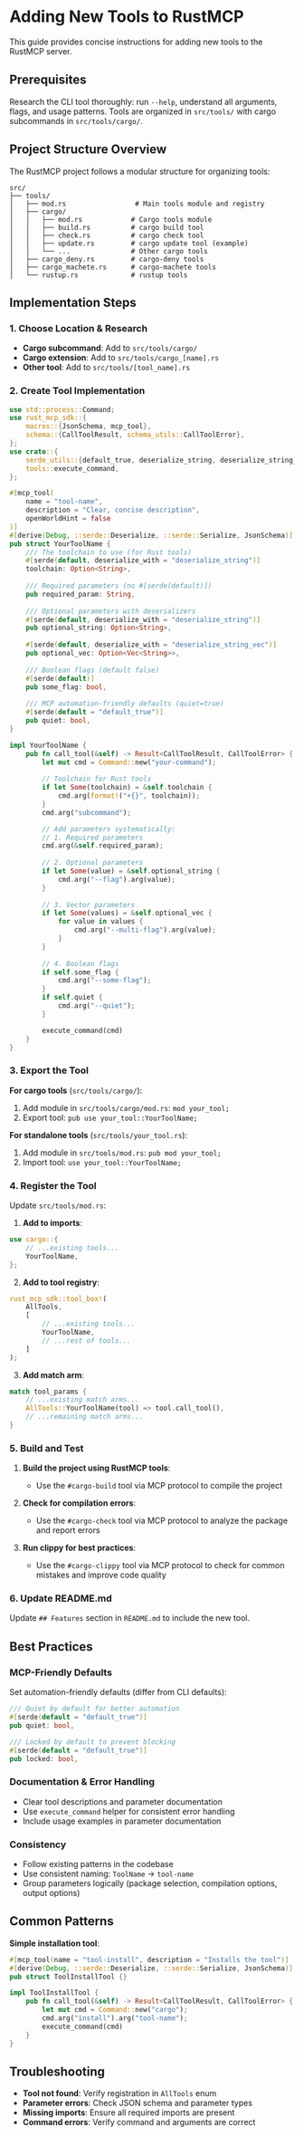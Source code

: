 # Adding New Tools to RustMCP

This guide provides concise instructions for adding new tools to the RustMCP server.

## Prerequisites 

Research the CLI tool thoroughly: run `--help`, understand all arguments, flags, and usage patterns. Tools are organized in `src/tools/` with cargo subcommands in `src/tools/cargo/`.

## Project Structure Overview

The RustMCP project follows a modular structure for organizing tools:

```
src/
├── tools/
│   ├── mod.rs                 # Main tools module and registry
│   ├── cargo/
│   │   ├── mod.rs            # Cargo tools module
│   │   ├── build.rs          # cargo build tool
│   │   ├── check.rs          # cargo check tool
│   │   ├── update.rs         # cargo update tool (example)
│   │   └── ...               # Other cargo tools
│   ├── cargo_deny.rs         # cargo-deny tools
│   ├── cargo_machete.rs      # cargo-machete tools  
│   └── rustup.rs             # rustup tools
```

## Implementation Steps

### 1. Choose Location & Research
- **Cargo subcommand**: Add to `src/tools/cargo/` 
- **Cargo extension**: Add to `src/tools/cargo_[name].rs`
- **Other tool**: Add to `src/tools/[tool_name].rs`

### 2. Create Tool Implementation

```rust
use std::process::Command;
use rust_mcp_sdk::{
    macros::{JsonSchema, mcp_tool},
    schema::{CallToolResult, schema_utils::CallToolError},
};
use crate::{
    serde_utils::{default_true, deserialize_string, deserialize_string_vec},
    tools::execute_command,
};

#[mcp_tool(
    name = "tool-name",
    description = "Clear, concise description",
    openWorldHint = false
)]
#[derive(Debug, ::serde::Deserialize, ::serde::Serialize, JsonSchema)]
pub struct YourToolName {
    /// The toolchain to use (for Rust tools)
    #[serde(default, deserialize_with = "deserialize_string")]
    toolchain: Option<String>,
    
    /// Required parameters (no #[serde(default)])
    pub required_param: String,
    
    /// Optional parameters with deserializers
    #[serde(default, deserialize_with = "deserialize_string")]
    pub optional_string: Option<String>,
    
    #[serde(default, deserialize_with = "deserialize_string_vec")]
    pub optional_vec: Option<Vec<String>>,
    
    /// Boolean flags (default false)
    #[serde(default)]
    pub some_flag: bool,
    
    /// MCP automation-friendly defaults (quiet=true)
    #[serde(default = "default_true")]
    pub quiet: bool,
}

impl YourToolName {
    pub fn call_tool(&self) -> Result<CallToolResult, CallToolError> {
        let mut cmd = Command::new("your-command");
        
        // Toolchain for Rust tools
        if let Some(toolchain) = &self.toolchain {
            cmd.arg(format!("+{}", toolchain));
        }
        cmd.arg("subcommand");

        // Add parameters systematically:
        // 1. Required parameters
        cmd.arg(&self.required_param);
        
        // 2. Optional parameters
        if let Some(value) = &self.optional_string {
            cmd.arg("--flag").arg(value);
        }
        
        // 3. Vector parameters
        if let Some(values) = &self.optional_vec {
            for value in values {
                cmd.arg("--multi-flag").arg(value);
            }
        }
        
        // 4. Boolean flags
        if self.some_flag {
            cmd.arg("--some-flag");
        }
        if self.quiet {
            cmd.arg("--quiet");
        }

        execute_command(cmd)
    }
}
```

### 3. Export the Tool

**For cargo tools** (`src/tools/cargo/`):
1. Add module in `src/tools/cargo/mod.rs`: `mod your_tool;`
2. Export tool: `pub use your_tool::YourToolName;`

**For standalone tools** (`src/tools/your_tool.rs`):
1. Add module in `src/tools/mod.rs`: `pub mod your_tool;`
2. Import tool: `use your_tool::YourToolName;`

### 4. Register the Tool

Update `src/tools/mod.rs`:

1. **Add to imports**:
```rust
use cargo::{
    // ...existing tools...
    YourToolName,
};
```

2. **Add to tool registry**:
```rust
rust_mcp_sdk::tool_box!(
    AllTools,
    [
        // ...existing tools...
        YourToolName,
        // ...rest of tools...
    ]
);
```

3. **Add match arm**:
```rust
match tool_params {
    // ...existing match arms...
    AllTools::YourToolName(tool) => tool.call_tool(),
    // ...remaining match arms...
}
```

### 5. Build and Test

1. **Build the project using RustMCP tools**:
   - Use the `#cargo-build` tool via MCP protocol to compile the project

2. **Check for compilation errors**:
   - Use the `#cargo-check` tool via MCP protocol to analyze the package and report errors

3. **Run clippy for best practices**:
   - Use the `#cargo-clippy` tool via MCP protocol to check for common mistakes and improve code quality

### 6. Update README.md

Update `## Features` section in `README.md` to include the new tool.


## Best Practices

### MCP-Friendly Defaults
Set automation-friendly defaults (differ from CLI defaults):
```rust
/// Quiet by default for better automation
#[serde(default = "default_true")]
pub quiet: bool,

/// Locked by default to prevent blocking
#[serde(default = "default_true")] 
pub locked: bool,
```

### Documentation & Error Handling
- Clear tool descriptions and parameter documentation
- Use `execute_command` helper for consistent error handling
- Include usage examples in parameter documentation

### Consistency
- Follow existing patterns in the codebase
- Use consistent naming: `ToolName` → `tool-name`
- Group parameters logically (package selection, compilation options, output options)

## Common Patterns

**Simple installation tool**:
```rust
#[mcp_tool(name = "tool-install", description = "Installs the tool")]
#[derive(Debug, ::serde::Deserialize, ::serde::Serialize, JsonSchema)]
pub struct ToolInstallTool {}

impl ToolInstallTool {
    pub fn call_tool(&self) -> Result<CallToolResult, CallToolError> {
        let mut cmd = Command::new("cargo");
        cmd.arg("install").arg("tool-name");
        execute_command(cmd)
    }
}
```

## Troubleshooting

- **Tool not found**: Verify registration in `AllTools` enum
- **Parameter errors**: Check JSON schema and parameter types
- **Missing imports**: Ensure all required imports are present
- **Command errors**: Verify command and arguments are correct
